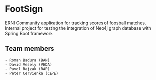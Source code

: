 # FootSign
ERNI Community application for tracking scores of foosball matches. Internal project for testing the integration of Neo4j graph database with Spring Boot framework.

## Team members
	- Roman Badura (BAN)
	- David Vesely (VEDA)
	- Pavol Rajzak (RAP)
	- Peter Cervienka (CEPE)
